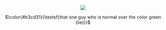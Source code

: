 <p align="center">
  <img src="https://github.com/user-attachments/assets/18db25a3-4f82-4ef4-bf47-4f62b9717767" />
</p>
<p align="center">
$\color{#b3cd31}{\textsf{that one guy who is normal over the color green (lie)}}$
</p>
